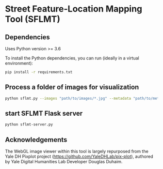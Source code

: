 # Street Feature-Location Mapping Tool (SFLMT)



## Dependencies

Uses Python version >= 3.6

To install the Python dependencies, you can run (ideally in a virtual environment):

```bash
pip install -r requirements.txt
```

## Process a folder of images for visualization

```bash
python sflmt.py --images "path/to/images/*.jpg" --metadata "path/to/metadata/*.json"
```

## start SFLMT Flask server

```bash
python sflmt-server.py
```

## Acknowledgements
The WebGL image viewer within this tool is largely repurposed from the Yale DH Pixplot project (https://github.com/YaleDHLab/pix-plot), authored by Yale Digital Humanities Lab Developer Douglas Duhaim.
